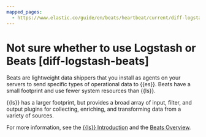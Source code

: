 ```yaml
---
mapped_pages:
  - https://www.elastic.co/guide/en/beats/heartbeat/current/diff-logstash-beats.html
---
```


# Not sure whether to use Logstash or Beats [diff-logstash-beats]

Beats are lightweight data shippers that you install as agents on your servers to send specific types of operational data to {{es}}. Beats have a small footprint and use fewer system resources than {{ls}}.

{{ls}} has a larger footprint, but provides a broad array of input, filter, and output plugins for collecting, enriching, and transforming data from a variety of sources.

For more information, see the [{{ls}} Introduction](logstash://docs/reference/index.md) and the [Beats Overview](/reference/index.md).

